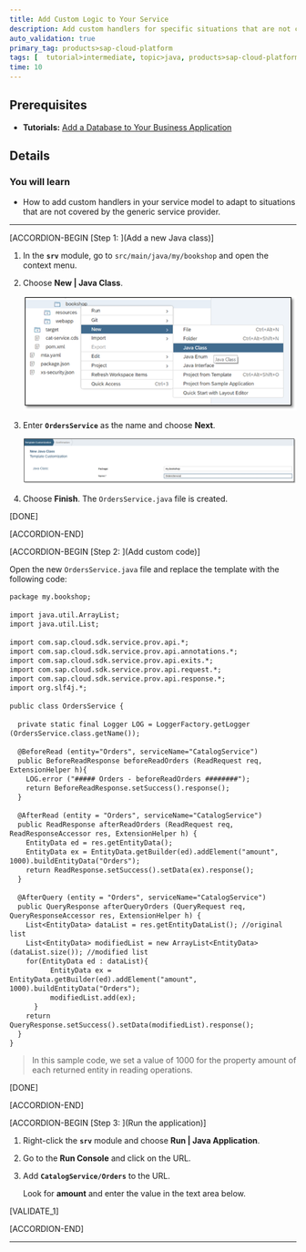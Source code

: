 ```yaml
---
title: Add Custom Logic to Your Service
description: Add custom handlers for specific situations that are not covered by the generic service provider.
auto_validation: true
primary_tag: products>sap-cloud-platform
tags: [  tutorial>intermediate, topic>java, products>sap-cloud-platform, products>sap-web-ide ]
time: 10
---
```


## Prerequisites  
 - **Tutorials:** [Add a Database to Your Business Application](https://www.sap.com/developer/tutorials/cp-apm-03-add-database.html)

## Details
### You will learn  
  - How to add custom handlers in your service model to adapt to situations that are not covered by the generic service provider.

---

[ACCORDION-BEGIN [Step 1: ](Add a new Java class)]

1. In the **`srv`** module, go to `src/main/java/my/bookshop` and open the context menu.
2. Choose **New | Java Class**.

    ![Add Java Class](add-java-class.png)

3. Enter **`OrdersService`** as the name and choose **Next**.

    ![Enter name for Java class](new-java-class.png)

4. Choose **Finish**.
The `OrdersService.java` file is created.

[DONE]

[ACCORDION-END]

[ACCORDION-BEGIN [Step 2: ](Add custom code)]

Open the new `OrdersService.java` file and replace the template with the following code:

```
package my.bookshop;

import java.util.ArrayList;
import java.util.List;

import com.sap.cloud.sdk.service.prov.api.*;
import com.sap.cloud.sdk.service.prov.api.annotations.*;
import com.sap.cloud.sdk.service.prov.api.exits.*;
import com.sap.cloud.sdk.service.prov.api.request.*;
import com.sap.cloud.sdk.service.prov.api.response.*;
import org.slf4j.*;

public class OrdersService {

  private static final Logger LOG = LoggerFactory.getLogger (OrdersService.class.getName());

  @BeforeRead (entity="Orders", serviceName="CatalogService")
  public BeforeReadResponse beforeReadOrders (ReadRequest req, ExtensionHelper h){
    LOG.error ("##### Orders - beforeReadOrders ########");
    return BeforeReadResponse.setSuccess().response();
  }

  @AfterRead (entity = "Orders", serviceName="CatalogService")
  public ReadResponse afterReadOrders (ReadRequest req, ReadResponseAccessor res, ExtensionHelper h) {
    EntityData ed = res.getEntityData();
    EntityData ex = EntityData.getBuilder(ed).addElement("amount", 1000).buildEntityData("Orders");
    return ReadResponse.setSuccess().setData(ex).response();
  }

  @AfterQuery (entity = "Orders", serviceName="CatalogService")
  public QueryResponse afterQueryOrders (QueryRequest req, QueryResponseAccessor res, ExtensionHelper h) {
    List<EntityData> dataList = res.getEntityDataList(); //original list
    List<EntityData> modifiedList = new ArrayList<EntityData>(dataList.size()); //modified list
    for(EntityData ed : dataList){
		  EntityData ex = EntityData.getBuilder(ed).addElement("amount", 1000).buildEntityData("Orders");
		  modifiedList.add(ex);
	  }
    return QueryResponse.setSuccess().setData(modifiedList).response();
  }
}  
```


>In this sample code, we set a value of 1000 for the property amount of each returned entity in reading operations.

[DONE]

[ACCORDION-END]

[ACCORDION-BEGIN [Step 3: ](Run the application)]

1. Right-click the **`srv`** module and choose **Run | Java Application**.
2. Go to the **Run Console** and click on the URL.
3. Add **`CatalogService/Orders`** to the URL.

    Look for **amount** and enter the value in the text area below.

[VALIDATE_1]

[ACCORDION-END]



---
